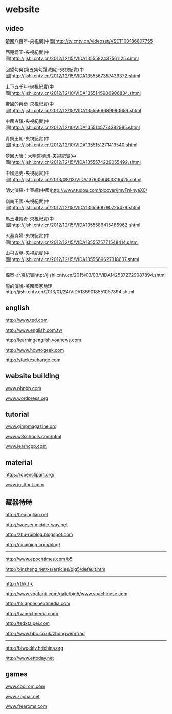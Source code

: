 website
=========

video
---
楚國八百年-央視網(中國)http://tv.cntv.cn/videoset/VSET100186807755

西楚霸王-央視紀實(中國)http://jishi.cntv.cn/2012/12/15/VIDA1355582437561125.shtml

回望勾吳(第五集勾踐滅吳)-央視紀實(中國)http://jishi.cntv.cn/2012/12/15/VIDA1355567357439372.shtml

上下五千年-央視紀實(中國)http://jishi.cntv.cn/2012/12/10/VIDA1355145900906834.shtml

帝國的興衰-央視紀實(中國)http://jishi.cntv.cn/2012/12/15/VIDA1355569689990659.shtml

中國古鎮-央視紀實(中國)http://jishi.cntv.cn/2012/12/10/VIDA1355145774382985.shtml

青銅王朝-央視紀實(中國)http://jishi.cntv.cn/2012/12/10/VIDA1355151271419540.shtml

梦回大唐：大明宫猜想-央視紀實(中國)http://jishi.cntv.cn/2012/12/15/VIDA1355574229055492.shtml

中國通史-央視紀實(中國)http://jishi.cntv.cn/2013/08/13/VIDA1376359403316425.shtml

明史演繹-土豆網(中國)http://www.tudou.com/plcover/jmvFnknyaX0/

嶺南王國-央視紀實(中國)http://jishi.cntv.cn/2012/12/15/VIDA1355569790725479.shtml

馬王堆傳奇-央視紀實(中國)http://jishi.cntv.cn/2012/12/15/VIDA1355586415486962.shtml

火墓貴婦-央視紀實(中國)http://jishi.cntv.cn/2012/12/15/VIDA1355575771548414.shtml

山村古墓-央視紀實(中國)http://jishi.cntv.cn/2012/12/15/VIDA1355569627318637.shtml

---
檔案-北京紀實http://jishi.cntv.cn/2015/03/03/VIDA1425372729087894.shtml

龍的傳說-美國國家地理http://jishi.cntv.cn/2013/01/24/VIDA1359018551057394.shtml

english
---
http://www.ted.com

http://www.english.com.tw

http://learningenglish.voanews.com

http://www.howtogeek.com

http://stackexchange.com

website building
---
www.phpbb.com

www.wordpress.org

tutorial
---
www.gimpmagazine.org

www.w3schools.com/html

www.learncpp.com

material
---
https://openclipart.org/

www.justfont.com

藏器待時
---
http://heqinglian.net

http://woeser.middle-way.net

http://zhu-ruiblog.blogspot.com

http://nicaiqing.com/blog/

---
http://www.epochtimes.com/b5

http://xinsheng.net/xs/articles/big5/default.htm

---
http://rthk.hk

http://www.voafanti.com/gate/big5/www.voachinese.com

http://hk.apple.nextmedia.com

http://tw.nextmedia.com/

http://tedxtaipei.com

http://www.bbc.co.uk/zhongwen/trad

---
http://biweekly.hrichina.org

http://www.ettoday.net

games
---
www.coolrom.com

www.zophar.net

www.freeroms.com

